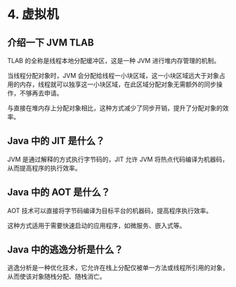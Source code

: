 # 4. 虚拟机
## 介绍一下 JVM TLAB
TLAB 的全称是线程本地分配缓冲区，这是一种 JVM 进行堆内存管理的机制。

当线程分配对象时，JVM 会分配给线程一小块区域，这一小块区域远大于对象占用的内存，线程就可以独享这一小块区域，在此区域分配对象无需额外的同步操作，不够再去申请。

与直接在堆内存上分配对象相比，这种方式减少了同步开销，提升了分配对象的效率。

## Java 中的 JIT 是什么？
JVM 是通过解释的方式执行字节码的，JIT 允许 JVM 将热点代码编译为机器码，从而提高程序的执行效率。

## Java 中的 AOT 是什么？
AOT 技术可以直接将字节码编译为目标平台的机器码，提高程序执行效率。

这种方式适用于需要快速启动的应用程序，如微服务、嵌入式等。

## Java 中的逃逸分析是什么？
逃逸分析是一种优化技术，它允许在栈上分配仅被单一方法或线程所引用的对象，从而使该对象随栈分配、随栈消亡。
